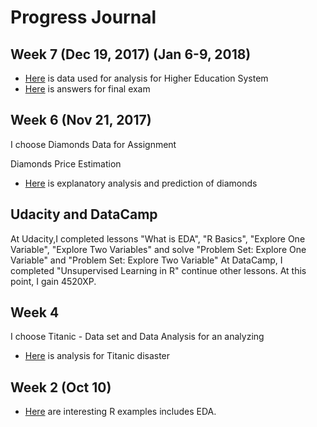 #  Progress Journal


## Week 7 (Dec 19, 2017) (Jan 6-9, 2018)

+ [Here](files/Final_R.RData) is data used for analysis for Higher Education System
+ [Here](files/Final.pdf) is answers for final exam


## Week 6 (Nov 21, 2017) 
I choose Diamonds Data for Assignment

Diamonds Price Estimation

+ [Here](files/Diamonds.html) is explanatory analysis and prediction of diamonds


## Udacity and DataCamp

At Udacity,I completed lessons "What is EDA", "R Basics", "Explore One Variable", "Explore Two Variables" and solve "Problem Set: Explore One Variable" and "Problem Set: Explore Two Variable"
At DataCamp, I completed "Unsupervised Learning in R" continue other lessons. At this point, I gain 4520XP.


## Week 4

I choose Titanic - Data set and Data Analysis for an analyzing

+ [Here](files/Titanic.html) is analysis for Titanic disaster 


## Week 2 (Oct 10)

+ [Here](files/Interesting_R_Examples) are interesting R examples includes EDA.

